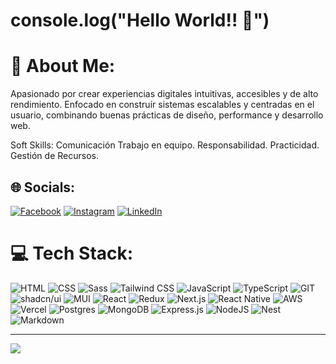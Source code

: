 # console.log("Hello World!! 👋")
# 💫 About Me:
Apasionado por crear experiencias digitales intuitivas, accesibles y de alto rendimiento. Enfocado en construir sistemas escalables y centradas en el usuario, combinando buenas prácticas de diseño, performance y desarrollo web.

Soft Skills:
Comunicación
Trabajo en equipo.
Responsabilidad.
Practicidad.
Gestión de Recursos.


## 🌐 Socials:
[![Facebook](https://img.shields.io/badge/Facebook-%231877F2.svg?logo=Facebook&logoColor=white)](https://www.facebook.com/franco.galluccio/) [![Instagram](https://img.shields.io/badge/Instagram-%23E4405F.svg?logo=Instagram&logoColor=white)](https://www.instagram.com/fraaaangl/) [![LinkedIn](https://img.shields.io/badge/LinkedIn-%230077B5.svg?logo=linkedin&logoColor=white)](https://www.linkedin.com/in/franco-ivan-galluccio-553b1224a/) 

# 💻 Tech Stack:
![HTML](https://img.shields.io/badge/HTML-%23E34F26.svg?logo=html5&logoColor=white) ![CSS](https://img.shields.io/badge/CSS-639?logo=css&logoColor=fff) ![Sass](https://img.shields.io/badge/Sass-C69?logo=sass&logoColor=fff) ![Tailwind CSS](https://img.shields.io/badge/Tailwind%20CSS-%2338B2AC.svg?logo=tailwind-css&logoColor=white) ![JavaScript](https://img.shields.io/badge/JavaScript-F7DF1E?logo=javascript&logoColor=000) ![TypeScript](https://img.shields.io/badge/TypeScript-3178C6?logo=typescript&logoColor=fff) ![GIT](https://img.shields.io/badge/GIT-E44C30?style=for-the-badge&logo=git&logoColor=white) ![shadcn/ui](https://img.shields.io/badge/shadcn%2Fui-000?logo=shadcnui&logoColor=fff) ![MUI](https://img.shields.io/badge/MUI-%230081CB.svg?style=for-the-badge&logo=material-ui&logoColor=white) ![React](https://img.shields.io/badge/React-%2320232a.svg?logo=react&logoColor=%2361DAFB) ![Redux](https://img.shields.io/badge/Redux-764ABC?logo=redux&logoColor=fff) ![Next.js](https://img.shields.io/badge/Next.js-black?logo=next.js&logoColor=white) ![React Native](https://img.shields.io/badge/React_Native-%2320232a.svg?logo=react&logoColor=%2361DAFB) ![AWS](https://custom-icon-badges.demolab.com/badge/AWS-%23FF9900.svg?logo=aws&logoColor=white) ![Vercel](https://img.shields.io/badge/Vercel-%23000000.svg?logo=vercel&logoColor=white) ![Postgres](https://img.shields.io/badge/Postgres-%23316192.svg?logo=postgresql&logoColor=white) ![MongoDB](https://img.shields.io/badge/MongoDB-%234ea94b.svg?logo=mongodb&logoColor=white) ![Express.js](https://img.shields.io/badge/Express.js-%23404d59.svg?logo=express&logoColor=%2361DAFB) ![NodeJS](https://img.shields.io/badge/Node.js-6DA55F?logo=node.js&logoColor=white) ![Nest](https://img.shields.io/badge/Nest.js-%23E0234E.svg?logo=nestjs&logoColor=white) ![Markdown](https://img.shields.io/badge/Markdown-%23000000.svg?logo=markdown&logoColor=white)

---
[![](https://visitcount.itsvg.in/api?id=FrannGL&icon=0&color=0)](https://visitcount.itsvg.in)

<!-- Proudly created with GPRM ( https://gprm.itsvg.in ) -->
